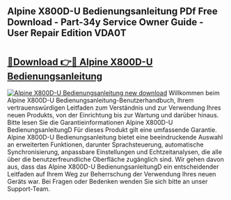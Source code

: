 ## Alpine X800D-U Bedienungsanleitung PDf Free Download - Part-34y Service Owner Guide - User Repair Edition VDA0T

# <h2><a href="http://df2kst.blite.top/?on=Alpine+X800D-U+Bedienungsanleitung">🔗Download 👉🔴 Alpine X800D-U Bedienungsanleitung</a></h2>

[![Alpine X800D-U Bedienungsanleitung new download](https://i.imgur.com/lujVjoI.png)](http://df2kst.blite.top/?on=Alpine+X800D-U+Bedienungsanleitung)
Willkommen beim Alpine X800D-U Bedienungsanleitung-Benutzerhandbuch, Ihrem vertrauenswürdigen Leitfaden zum Verständnis und zur Verwendung Ihres neuen Produkts, von der Einrichtung bis zur Wartung und darüber hinaus. Bitte lesen Sie die Garantieinformationen Alpine X800D-U BedienungsanleitungD Für dieses Produkt gilt eine umfassende Garantie. Alpine X800D-U Bedienungsanleitung bietet eine beeindruckende Auswahl an erweiterten Funktionen, darunter Sprachsteuerung, automatische Synchronisierung, anpassbare Einstellungen und Echtzeitanalysen, die alle über die benutzerfreundliche Oberfläche zugänglich sind. Wir gehen davon aus, dass das Alpine X800D-U BedienungsanleitungD ein entscheidender Leitfaden auf Ihrem Weg zur Beherrschung der Verwendung Ihres neuen Geräts war. Bei Fragen oder Bedenken wenden Sie sich bitte an unser Support-Team.
